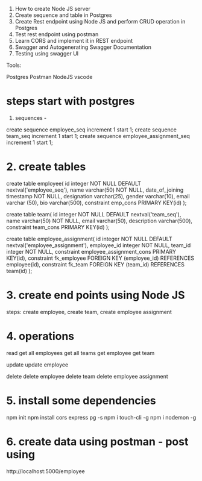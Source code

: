 1. How to create Node JS server 
2. Create sequence and table in Postgres
3. Create Rest endpoint using Node JS and perform CRUD operation in Postgres
4. Test rest endpoint using postman
5. Learn CORS and implement it in REST endpoint
6. Swagger and Autogenerating Swagger Documentation
7. Testing using swagger UI

Tools:

Postgres
Postman
NodeJS
vscode

# steps start with postgres 
1. sequences - 

create sequence employee_seq increment 1 start 1;
create sequence team_seq increment 1 start 1;
create sequence employee_assignment_seq increment 1 start 1;

# 2.  create tables 

create table employee(
   id integer NOT NULL DEFAULT nextval('employee_seq'),
   name varchar(50) NOT NULL,
   date_of_joining timestamp NOT NULL,
   designation varchar(25),
   gender varchar(10),
   email varchar (50),
   bio varchar(500),
   constraint emp_cons PRIMARY KEY(id)
);

create table team(
    id integer NOT NULL DEFAULT nextval('team_seq'),
	name varchar(50) NOT NULL,
	email varchar(50),
	description varchar(500),
	constraint team_cons PRIMARY KEY(id)
);

create table employee_assignment(
      id integer NOT NULL DEFAULT nextval('employee_assignment'),
	  employee_id integer NOT NULL,
	  team_id integer NOT NULL,
	  constraint employee_assignment_cons PRIMARY KEY(id),
	  constraint fk_employee FOREIGN KEY (employee_id) REFERENCES employee(id),
	  constraint fk_team FOREIGN KEY (team_id) REFERENCES team(id)
);


# 3. create end points using Node JS
steps: create employee, create team, create employee assignment 

# 4. operations 
read 
get all employees
get all teams
get employee
get team

update
update employee

delete
delete employee
delete team
delete employee assignment

# 5. install some dependencies 
npm init
npm install cors express pg -s 
npm i touch-cli -g
npm i nodemon -g

# 6. create data using postman - post using
http://localhost:5000/employee